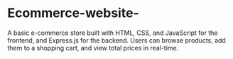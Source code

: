 # Ecommerce-website-
A basic e-commerce store built with HTML, CSS, and JavaScript for the frontend, and Express.js for the backend. Users can browse products, add them to a shopping cart, and view total prices in real-time.
